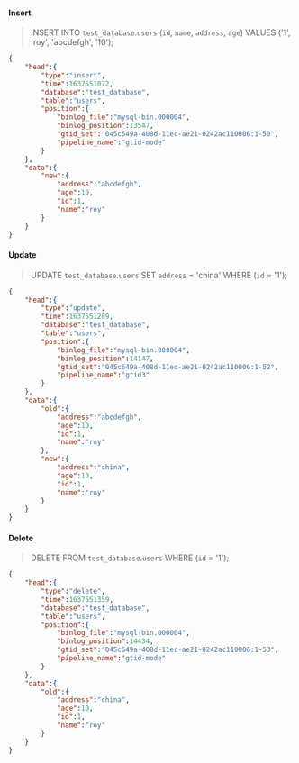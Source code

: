 
#### Insert

> INSERT INTO `test_database`.`users` (`id`, `name`, `address`, `age`) VALUES ('1', 'roy', 'abcdefgh', '10');

```json
{
    "head":{
        "type":"insert",
        "time":1637551072,
        "database":"test_database",
        "table":"users",
        "position":{
            "binlog_file":"mysql-bin.000004",
            "binlog_position":13547,
            "gtid_set":"045c649a-408d-11ec-ae21-0242ac110006:1-50",
            "pipeline_name":"gtid-mode"
        }
    },
    "data":{
        "new":{
            "address":"abcdefgh",
            "age":10,
            "id":1,
            "name":"roy"
        }
    }
}
```

#### Update

> UPDATE `test_database`.`users` SET `address` = 'china' WHERE (`id` = '1');

```json
{
    "head":{
        "type":"update",
        "time":1637551289,
        "database":"test_database",
        "table":"users",
        "position":{
            "binlog_file":"mysql-bin.000004",
            "binlog_position":14147,
            "gtid_set":"045c649a-408d-11ec-ae21-0242ac110006:1-52",
            "pipeline_name":"gtid3"
        }
    },
    "data":{
        "old":{
            "address":"abcdefgh",
            "age":10,
            "id":1,
            "name":"roy"
        },
        "new":{
            "address":"china",
            "age":10,
            "id":1,
            "name":"roy"
        }
    }
}
```

#### Delete

> DELETE FROM `test_database`.`users` WHERE (`id` = '1');

```json
{
    "head":{
        "type":"delete",
        "time":1637551359,
        "database":"test_database",
        "table":"users",
        "position":{
            "binlog_file":"mysql-bin.000004",
            "binlog_position":14434,
            "gtid_set":"045c649a-408d-11ec-ae21-0242ac110006:1-53",
            "pipeline_name":"gtid-mode"
        }
    },
    "data":{
        "old":{
            "address":"china",
            "age":10,
            "id":1,
            "name":"roy"
        }
    }
}
```

